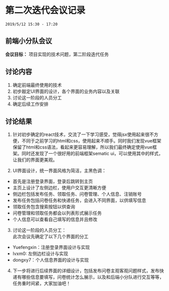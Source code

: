 # 第二次迭代会议记录

`2019/5/12 15:30 - 17:20`

## 前端小分队会议
**会议目标：**
项目实现的技术问题，第二阶段迭代任务

## 讨论内容
1. 确定前端最终使用的技术
2. 初步敲定UI界面的设计，各个界面的业务内容以及关联
3. 讨论这一阶段的人员分工
4. 确定后续工作安排

## 讨论结果
1. 针对初步确定的react技术，交流了一下学习感受，觉得jsx使用起来很不方便，不同于之前学习的html和css，使用起来不顺手。同时我们发现vue框架保留了html和css语法，看起来更容易理解，所以我们最终确定使用vue框架。同时还发现了一个很好用的前端框架sematic ui，可以使用其中的样式，让我们的界面更美观。

2. UI界面设计，统一界面风格为简洁，主黑色调：  
* 首先是注册登录界面，登录后跳转到主页  
* 主页上设计了左侧边栏，使用户交互更清晰方便
* 侧边栏包括发布任务、领取任务、问卷管理、个人信息、注销账号
* 发布任务包括问卷任务和快递任务，会进入不同界面，以供填写信息  
* 领取任务包含搜索按钮以供查询
* 问卷管理和领取任务都会以列表形式展示任务  
* 个人信息可以查看自己填写的信息并且修改  

3. 讨论这一阶段的人员分工：    
此次会议先确定了以下几个界面的分工  
* Yuefengxin：注册登录界面设计与实现  
* lvxm0: 左侧边栏设计与实现  
* dongxy7：个人信息界面的设计与实现

4. 下一步将进行后续界面的详细设计，包括发布问卷主观客观问题样式，发布快递有哪些信息要填写，问卷统计怎么展示，以及和后端小分队进行交互等等，任务重时间紧，大家加油吧！

